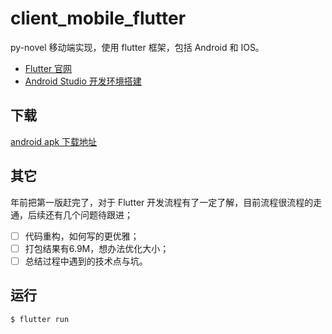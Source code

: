 # client_mobile_flutter

py-novel 移动端实现，使用 flutter 框架，包括 Android 和 IOS。

- [Flutter 官网](https://flutterchina.club/get-started/install/)
- [Android Studio 开发环境搭建](https://www.jianshu.com/p/e3a7b779539e)

## 下载

[android apk 下载地址](https://github.com/dkvirus/py-novel/releases/tag/0.2.0) 

## 其它

年前把第一版赶完了，对于 Flutter 开发流程有了一定了解，目前流程很流程的走通，后续还有几个问题待跟进；

- [ ] 代码重构，如何写的更优雅；
- [ ] 打包结果有6.9M，想办法优化大小；
- [ ] 总结过程中遇到的技术点与坑。

## 运行

```
$ flutter run
```


